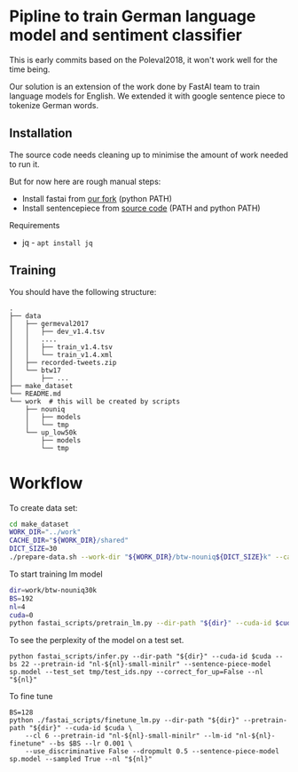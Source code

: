 # Pipline to train German language model and sentiment classifier

This is early commits based on the Poleval2018, it won't work well for the time being.

Our solution is an extension of the work done by FastAI team to train language models for English.
We extended it with google sentence piece to tokenize German words. 


## Installation
The source code needs cleaning up to minimise the amount of work needed to run it.

But for now here are rough manual steps:

- Install fastai from [our fork](https://github.com/n-waves/fastai/releases/tag/poleval2018) (python PATH) 
- Install sentencepiece from [source code](https://github.com/google/sentencepiece/) (PATH and python PATH)

Requirements
- jq  - `apt install jq`

## Training
You should have the following structure:
```
.
├── data
│   ├── germeval2017
│   │   ├── dev_v1.4.tsv
│   │   ....
│   │   ├── train_v1.4.tsv
│   │   └── train_v1.4.xml
│   ├── recorded-tweets.zip
│   └── btw17
│       ├── ...
├── make_dataset
└── README.md
└── work  # this will be created by scripts
    ├── nouniq
    │   ├── models
    │   └── tmp
    └── up_low50k
        ├── models
        └── tmp 
```

# Workflow

To create data set:
```bash
cd make_dataset
WORK_DIR="../work"
CACHE_DIR="${WORK_DIR}/shared"
DICT_SIZE=30
./prepare-data.sh --work-dir "${WORK_DIR}/btw-nouniq${DICT_SIZE}k" --cache-dir "${CACHE_DIR}" --vocab-size "${DICT_SIZE}000" --model-name "sp" --most-low "False" --lower-case "False" --uniq "False"
```

To start training lm model
```bash
dir=work/btw-nouniq30k
BS=192
nl=4
cuda=0
python fastai_scripts/pretrain_lm.py --dir-path "${dir}" --cuda-id $cuda --cl 12 --bs "${BS}" --lr 0.01 --pretrain-id "nl-${nl}-small-minilr" --sentence-piece-model sp.model --nl "${nl}"
```

To see the perplexity of the model on a test set.
```
python fastai_scripts/infer.py --dir-path "${dir}" --cuda-id $cuda --bs 22 --pretrain-id "nl-${nl}-small-minilr" --sentence-piece-model sp.model --test_set tmp/test_ids.npy --correct_for_up=False --nl  "${nl}"
```

To fine tune
```
BS=128
python ./fastai_scripts/finetune_lm.py --dir-path "${dir}" --pretrain-path "${dir}" --cuda-id $cuda \
    --cl 6 --pretrain-id "nl-${nl}-small-minilr" --lm-id "nl-${nl}-finetune" --bs $BS --lr 0.001 \
    --use_discriminative False --dropmult 0.5 --sentence-piece-model sp.model --sampled True --nl "${nl}"
```